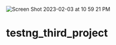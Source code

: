 ![Screen Shot 2023-02-03 at 10 59 21 PM](https://user-images.githubusercontent.com/102100893/216749573-2e7a6eac-62a9-4390-8edb-ec1f6e347319.png)
# testng_third_project
